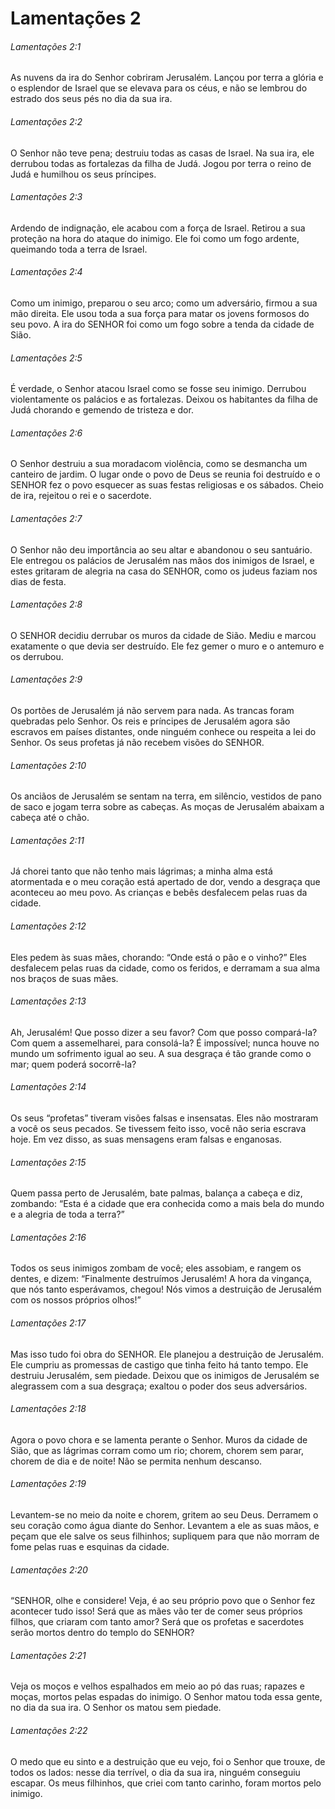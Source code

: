# Lamentações 2

###### Lamentações 2:1

As nuvens da ira do Senhor cobriram Jerusalém. Lançou por terra a glória e o esplendor de Israel que se elevava para os céus, e não se lembrou do estrado dos seus pés no dia da sua ira.

###### Lamentações 2:2

O Senhor não teve pena; destruiu todas as casas de Israel. Na sua ira, ele derrubou todas as fortalezas da filha de Judá. Jogou por terra o reino de Judá e humilhou os seus príncipes.

###### Lamentações 2:3

Ardendo de indignação, ele acabou com a força de Israel. Retirou a sua proteção na hora do ataque do inimigo. Ele foi como um fogo ardente, queimando toda a terra de Israel.

###### Lamentações 2:4

Como um inimigo, preparou o seu arco; como um adversário, firmou a sua mão direita. Ele usou toda a sua força para matar os jovens formosos do seu povo. A ira do SENHOR foi como um fogo sobre a tenda da cidade de Sião.

###### Lamentações 2:5

É verdade, o Senhor atacou Israel como se fosse seu inimigo. Derrubou violentamente os palácios e as fortalezas. Deixou os habitantes da filha de Judá chorando e gemendo de tristeza e dor.

###### Lamentações 2:6

O Senhor destruiu a sua moradacom violência, como se desmancha um canteiro de jardim. O lugar onde o povo de Deus se reunia foi destruído e o SENHOR fez o povo esquecer as suas festas religiosas e os sábados. Cheio de ira, rejeitou o rei e o sacerdote.

###### Lamentações 2:7

O Senhor não deu importância ao seu altar e abandonou o seu santuário. Ele entregou os palácios de Jerusalém nas mãos dos inimigos de Israel, e estes gritaram de alegria na casa do SENHOR, como os judeus faziam nos dias de festa.

###### Lamentações 2:8

O SENHOR decidiu derrubar os muros da cidade de Sião. Mediu e marcou exatamente o que devia ser destruído. Ele fez gemer o muro e o antemuro e os derrubou.

###### Lamentações 2:9

Os portões de Jerusalém já não servem para nada. As trancas foram quebradas pelo Senhor. Os reis e príncipes de Jerusalém agora são escravos em países distantes, onde ninguém conhece ou respeita a lei do Senhor. Os seus profetas já não recebem visões do SENHOR.

###### Lamentações 2:10

Os anciãos de Jerusalém se sentam na terra, em silêncio, vestidos de pano de saco e jogam terra sobre as cabeças. As moças de Jerusalém abaixam a cabeça até o chão.

###### Lamentações 2:11

Já chorei tanto que não tenho mais lágrimas; a minha alma está atormentada e o meu coração está apertado de dor, vendo a desgraça que aconteceu ao meu povo. As crianças e bebês desfalecem pelas ruas da cidade.

###### Lamentações 2:12

Eles pedem às suas mães, chorando: “Onde está o pão e o vinho?” Eles desfalecem pelas ruas da cidade, como os feridos, e derramam a sua alma nos braços de suas mães.

###### Lamentações 2:13

Ah, Jerusalém! Que posso dizer a seu favor? Com que posso compará-la? Com quem a assemelharei, para consolá-la? É impossível; nunca houve no mundo um sofrimento igual ao seu. A sua desgraça é tão grande como o mar; quem poderá socorrê-la?

###### Lamentações 2:14

Os seus “profetas” tiveram visões falsas e insensatas. Eles não mostraram a você os seus pecados. Se tivessem feito isso, você não seria escrava hoje. Em vez disso, as suas mensagens eram falsas e enganosas.

###### Lamentações 2:15

Quem passa perto de Jerusalém, bate palmas, balança a cabeça e diz, zombando: “Esta é a cidade que era conhecida como a mais bela do mundo e a alegria de toda a terra?”

###### Lamentações 2:16

Todos os seus inimigos zombam de você; eles assobiam, e rangem os dentes, e dizem: “Finalmente destruímos Jerusalém! A hora da vingança, que nós tanto esperávamos, chegou! Nós vimos a destruição de Jerusalém com os nossos próprios olhos!”

###### Lamentações 2:17

Mas isso tudo foi obra do SENHOR. Ele planejou a destruição de Jerusalém. Ele cumpriu as promessas de castigo que tinha feito há tanto tempo. Ele destruiu Jerusalém, sem piedade. Deixou que os inimigos de Jerusalém se alegrassem com a sua desgraça; exaltou o poder dos seus adversários.

###### Lamentações 2:18

Agora o povo chora e se lamenta perante o Senhor. Muros da cidade de Sião, que as lágrimas corram como um rio; chorem, chorem sem parar, chorem de dia e de noite! Não se permita nenhum descanso.

###### Lamentações 2:19

Levantem-se no meio da noite e chorem, gritem ao seu Deus. Derramem o seu coração como água diante do Senhor. Levantem a ele as suas mãos, e peçam que ele salve os seus filhinhos; supliquem para que não morram de fome pelas ruas e esquinas da cidade.

###### Lamentações 2:20

“SENHOR, olhe e considere! Veja, é ao seu próprio povo que o Senhor fez acontecer tudo isso! Será que as mães vão ter de comer seus próprios filhos, que criaram com tanto amor? Será que os profetas e sacerdotes serão mortos dentro do templo do SENHOR?

###### Lamentações 2:21

Veja os moços e velhos espalhados em meio ao pó das ruas; rapazes e moças, mortos pelas espadas do inimigo. O Senhor matou toda essa gente, no dia da sua ira. O Senhor os matou sem piedade.

###### Lamentações 2:22

O medo que eu sinto e a destruição que eu vejo, foi o Senhor que trouxe, de todos os lados: nesse dia terrível, o dia da sua ira, ninguém conseguiu escapar. Os meus filhinhos, que criei com tanto carinho, foram mortos pelo inimigo.

